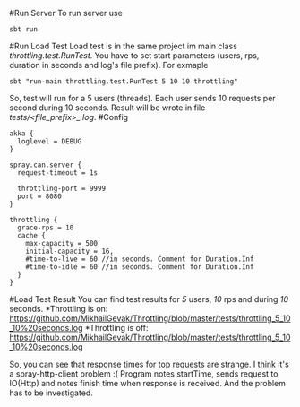 #Run Server
To run server use
```
sbt run
```
#Run Load Test
Load test is in the same project im main class *throttling.test.RunTest*. You have to set start parameters (users, rps, duration in seconds and log's file prefix). For exmaple
```
sbt "run-main throttling.test.RunTest 5 10 10 throttling"
```
So, test will run for a 5 users (threads). Each user sends 10 requests per second during 10 seconds. Result will be wrote in file *tests/<file_prefix>_<users>_<rps>_<duration>.log*.
#Config
```
akka {
  loglevel = DEBUG
}

spray.can.server {
  request-timeout = 1s
  
  throttling-port = 9999
  port = 8080
}

throttling {
  grace-rps = 10
  cache {
  	max-capacity = 500
  	initial-capacity = 16, 
  	#time-to-live = 60 //in seconds. Comment for Duration.Inf 
  	#time-to-idle = 60 //in seconds. Comment for Duration.Inf
  }
}
```
#Load Test Result
You can find test results for *5* users, *10* rps and during *10* seconds.
*Throttling is on: https://github.com/MikhailGevak/Throttling/blob/master/tests/throttling_5_10_10%20seconds.log
*Throttling is off: https://github.com/MikhailGevak/Throttling/blob/master/tests/throttling_5_10_10%20seconds.log

So, you can see that response times for top requests are strange. I think it's a spray-http-client problem :( Program notes startTime, sends request to IO(Http) and notes finish time when response is received. And the problem has to be investigated.
